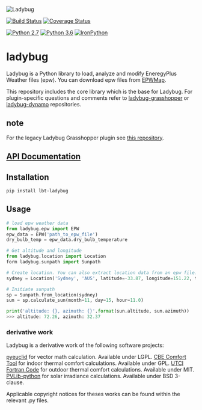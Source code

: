 
![Ladybug](http://www.ladybug.tools/assets/img/ladybug.png)


[![Build Status](https://travis-ci.org/ladybug-tools/ladybug.svg?branch=master)](https://travis-ci.org/ladybug-tools/ladybug)
[![Coverage Status](https://coveralls.io/repos/github/ladybug-tools/ladybug/badge.svg?branch=master)](https://coveralls.io/github/ladybug-tools/ladybug)

[![Python 2.7](https://img.shields.io/badge/python-2.7-green.svg)](https://www.python.org/downloads/release/python-270/) [![Python 3.6](https://img.shields.io/badge/python-3.6-blue.svg)](https://www.python.org/downloads/release/python-360/) [![IronPython](https://img.shields.io/badge/ironpython-2.7-red.svg)](https://github.com/IronLanguages/ironpython2/releases/tag/ipy-2.7.8/)

# ladybug

Ladybug is a Python library to load, analyze and modify EneregyPlus Weather files (epw). You can download epw files from [EPWMap](http://www.ladybug.tools/epwmap/).

This repository includes the core library which is the base for Ladybug. For plugin-specific questions and comments refer to [ladybug-grasshopper](https://github.com/ladybug-tools/ladybug-grasshopper) or [ladybug-dynamo](https://github.com/ladybug-tools/ladybug-dynamo) repositories.

## note
For the legacy Ladybug Grasshopper plugin see [this repository](https://github.com/mostaphaRoudsari/ladybug).

## [API Documentation](http://ladybug-tools.github.io/apidoc/ladybug)

## Installation

`pip install lbt-ladybug`


## Usage

```python
# load epw weather data
from ladybug.epw import EPW
epw_data = EPW('path_to_epw_file')
dry_bulb_temp = epw_data.dry_bulb_temperature

# Get altitude and longitude
from ladybug.location import Location
form ladybug.sunpath import Sunpath

# Create location. You can also extract location data from an epw file.
sydney = Location('Sydney', 'AUS', latitude=-33.87, longitude=151.22, time_zone=10)

# Initiate sunpath
sp = Sunpath.from_location(sydney)
sun = sp.calculate_sun(month=11, day=15, hour=11.0)

print('altitude: {}, azimuth: {}'.format(sun.altitude, sun.azimuth))
>>> altitude: 72.26, azimuth: 32.37
```


### derivative work
Ladybug is a derivative work of the following software projects:

[pyeuclid](https://code.google.com/p/pyeuclid/) for vector math calculation. Available under LGPL.
[CBE Comfort Tool](https://github.com/CenterForTheBuiltEnvironment/comfort_tool) for indoor thermal comfort calculations.  Available under GPL.
[UTCI Fortran Code](http://www.utci.org/utci_doku.php) for outdoor thermal comfort calculations.  Available under MIT.
[PVLib-python](https://github.com/pvlib/pvlib-python) for solar irradiance calculations. Available under BSD 3-clause.

Applicable copyright notices for theses works can be found within the relevant .py files.
